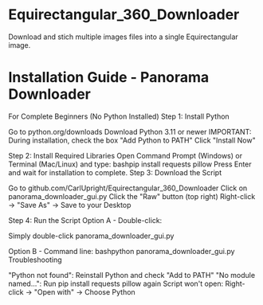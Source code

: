 # Equirectangular_360_Downloader
Download and stich multiple images files into a single Equirectangular image. 


# Installation Guide - Panorama Downloader
For Complete Beginners (No Python Installed)
Step 1: Install Python

Go to python.org/downloads
Download Python 3.11 or newer
IMPORTANT: During installation, check the box "Add Python to PATH"
Click "Install Now"

Step 2: Install Required Libraries
Open Command Prompt (Windows) or Terminal (Mac/Linux) and type:
bashpip install requests pillow
Press Enter and wait for installation to complete.
Step 3: Download the Script

Go to github.com/CarlUpright/Equirectangular_360_Downloader
Click on panorama_downloader_gui.py
Click the "Raw" button (top right)
Right-click → "Save As" → Save to your Desktop

Step 4: Run the Script
Option A - Double-click:

Simply double-click panorama_downloader_gui.py

Option B - Command line:
bashpython panorama_downloader_gui.py
Troubleshooting

"Python not found": Reinstall Python and check "Add to PATH"
"No module named...": Run pip install requests pillow again
Script won't open: Right-click → "Open with" → Choose Python
